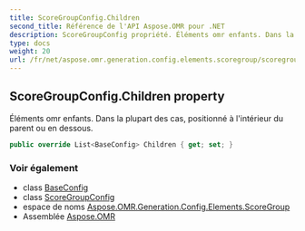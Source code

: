 ```yaml
---
title: ScoreGroupConfig.Children
second_title: Référence de l'API Aspose.OMR pour .NET
description: ScoreGroupConfig propriété. Éléments omr enfants. Dans la plupart des cas positionné à lintérieur du parent ou en dessous.
type: docs
weight: 20
url: /fr/net/aspose.omr.generation.config.elements.scoregroup/scoregroupconfig/children/
---
```

## ScoreGroupConfig.Children property

Éléments omr enfants. Dans la plupart des cas, positionné à l'intérieur du parent ou en dessous.

```csharp
public override List<BaseConfig> Children { get; set; }
```

### Voir également

* class [BaseConfig](../../../aspose.omr.generation.config/baseconfig/)
* class [ScoreGroupConfig](../)
* espace de noms [Aspose.OMR.Generation.Config.Elements.ScoreGroup](../../scoregroupconfig/)
* Assemblée [Aspose.OMR](../../../)


